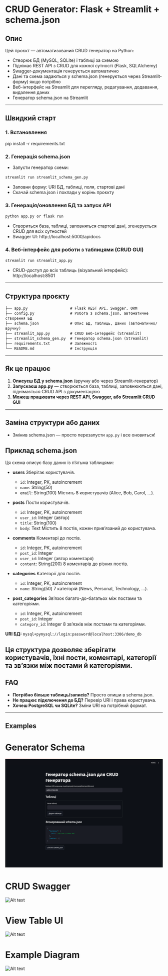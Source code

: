 # CRUD Generator: Flask + Streamlit +  schema.json

## Опис

Цей проєкт — автоматизований CRUD генератор на Python:
- Створює БД (MySQL, SQLite) і таблиці за схемою
- Піднімає REST API з CRUD для кожної сутності (Flask, SQLAlchemy)
- Swagger-документація генерується автоматично
- Дані та схема задаються у schema.json (генерується через Streamlit-форму) якщо потрібно
- Веб-інтерфейс на Streamlit для перегляду, редагування, додавання, видалення даних
- Генератор schema.json на Streamlit

---

## Швидкий старт

### 1. Встановлення

pip install -r requirements.txt

### 2. Генерація schema.json

- Запусти генератор схеми:
```bash
streamlit run streamlit_schema_gen.py
```
- Заповни форму: URI БД, таблиці, поля, стартові дані
- Скачай schema.json і поклади у корінь проєкту

### 3. Генерація/оновлення БД та запуск API

```bash
python app.py or flask run
```

- Створиться база, таблиці, заповняться стартові дані, згенерується CRUD для всіх сутностей
- Swagger UI: http://localhost:5000/apidocs

### 4. Веб-інтерфейс для роботи з таблицями (CRUD GUI)

```bash
streamlit run streamlit_app.py
```

- CRUD-доступ до всіх таблиць (візуальний інтерфейс): http://localhost:8501

---

## Структура проєкту

```
├── app.py                   # Flask REST API, Swagger, ORM
├── config.py                # Робота з schema.json, автоматичне створення БД
├── schema.json              # Опис БД, таблиць, даних (автоматично/вручну)
├── streamlit_app.py         # CRUD веб-інтерфейс (Streamlit)
├── streamlit_schema_gen.py  # Генератор schema.json (Streamlit)
├── requirements.txt         # Залежності
└── README.md                # Інструкція
```

---

## Як це працює

1. **Описуєш БД у schema.json** (вручну або через Streamlit-генератор)
2. **Запускаєш app.py** — створюється база, таблиці, заповнюються дані, піднімається CRUD API з документацією
3. **Можеш працювати через REST API, Swagger, або Streamlit CRUD GUI**

---

## Заміна структури або даних

- Змінив schema.json — просто перезапусти `app.py` і все оновиться!
## Приклад schema.json

Ця схема описує базу даних із п’ятьма таблицями:

- **users**
  Зберігає користувачів.
  - `id`: Integer, PK, autoincrement
  - `name`: String(50)
  - `email`: String(100)
  Містить 8 користувачів (Alice, Bob, Carol, ...).

- **posts**
  Пости користувачів.
  - `id`: Integer, PK, autoincrement
  - `user_id`: Integer (автор)
  - `title`: String(100)
  - `body`: Text
  Містить 8 постів, кожен прив’язаний до користувача.

- **comments**
  Коментарі до постів.
  - `id`: Integer, PK, autoincrement
  - `post_id`: Integer
  - `user_id`: Integer (автор коментаря)
  - `content`: String(200)
  8 коментарів до різних постів.

- **categories**
  Категорії для постів.
  - `id`: Integer, PK, autoincrement
  - `name`: String(50)
  7 категорій (News, Personal, Technology, ...).

- **post_categories**
  Зв’язок багато-до-багатьох між постами та категоріями.
  - `id`: Integer, PK, autoincrement
  - `post_id`: Integer
  - `category_id`: Integer
  8 зв’язків між постами та категоріями.

**URI БД:**
`mysql+pymysql://login:password@localhost:3306/demo_db`

Ця структура дозволяє зберігати користувачів, їхні пости, коментарі, категорії та зв’язки між постами й категоріями.
---

## FAQ

- **Потрібно більше таблиць/записів?**
  Просто опиши в schema.json.
- **Не працює підключення до БД?**
  Перевір URI і права користувача.
- **Хочеш PostgreSQL чи SQLite?**
  Зміни URI на потрібний формат.

---



## Examples

# Generator Schema
![Alt text](examples/generator_schema.png?raw=true "Generator Schema")

# CRUD Swagger
![Alt text](examples/examples/swagger.png?raw=true "CRUD Swagger")

# View Table UI
![Alt text](examples/examples/table_ui.png?raw=true "View Table UI")

# Example Diagram
![Alt text](examples/examples/diagram.png?raw=true "Diagram")
